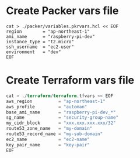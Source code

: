 # Create Packer vars file

```./packer/variables.pkrvars.hcl
cat > ./packer/variables.pkrvars.hcl << EOF
region        = "ap-northeast-1"
ami_name      = "raspberry-pi-dev"
instance_type = "t2.micro"
ssh_username  = "ec2-user"
environment   = "dev"
EOF
```

# Create Terraform vars file

```./terraform/terraform.tfvars
cat > ./terraform/terraform.tfvars << EOF
aws_region          = "ap-northeast-1"
aws_profile         = "automan"
base_ami_name       = "raspberry-pi-dev_*"
sg_name             = "security-group-name"
my_cidr_block       = "xxx.xxx.xxx.xxx/32"
route53_zone_name   = "my-domain"
route53_record_name = "my-sub-domain"
ec2_name            = "ec2-name"
key_pair_name       = "key-pair"
EOF
```

